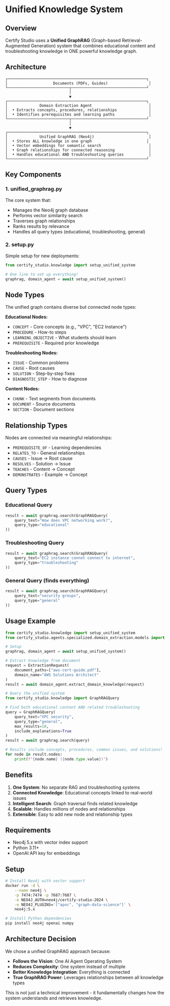 # Unified Knowledge System

## Overview

Certify Studio uses a **Unified GraphRAG** (Graph-based Retrieval-Augmented Generation) system that combines educational content and troubleshooting knowledge in ONE powerful knowledge graph.

## Architecture

```
┌─────────────────────────────────────────────────────────────┐
│                    Documents (PDFs, Guides)                  │
└───────────────────────────┬─────────────────────────────────┘
                            │
                            ▼
┌─────────────────────────────────────────────────────────────┐
│              Domain Extraction Agent                         │
│  • Extracts concepts, procedures, relationships              │
│  • Identifies prerequisites and learning paths               │
└───────────────────────────┬─────────────────────────────────┘
                            │
                            ▼
┌─────────────────────────────────────────────────────────────┐
│              Unified GraphRAG (Neo4j)                        │
│  • Stores ALL knowledge in one graph                        │
│  • Vector embeddings for semantic search                     │
│  • Graph relationships for connected reasoning               │
│  • Handles educational AND troubleshooting queries           │
└─────────────────────────────────────────────────────────────┘
```

## Key Components

### 1. unified_graphrag.py
The core system that:
- Manages the Neo4j graph database
- Performs vector similarity search
- Traverses graph relationships
- Ranks results by relevance
- Handles all query types (educational, troubleshooting, general)

### 2. setup.py
Simple setup for new deployments:
```python
from certify_studio.knowledge import setup_unified_system

# One line to set up everything!
graphrag, domain_agent = await setup_unified_system()
```

## Node Types

The unified graph contains diverse but connected node types:

**Educational Nodes:**
- `CONCEPT` - Core concepts (e.g., "VPC", "EC2 Instance")
- `PROCEDURE` - How-to steps
- `LEARNING_OBJECTIVE` - What students should learn
- `PREREQUISITE` - Required prior knowledge

**Troubleshooting Nodes:**
- `ISSUE` - Common problems
- `CAUSE` - Root causes
- `SOLUTION` - Step-by-step fixes
- `DIAGNOSTIC_STEP` - How to diagnose

**Content Nodes:**
- `CHUNK` - Text segments from documents
- `DOCUMENT` - Source documents
- `SECTION` - Document sections

## Relationship Types

Nodes are connected via meaningful relationships:
- `PREREQUISITE_OF` - Learning dependencies
- `RELATES_TO` - General relationships
- `CAUSES` - Issue → Root cause
- `RESOLVES` - Solution → Issue
- `TEACHES` - Content → Concept
- `DEMONSTRATES` - Example → Concept

## Query Types

### Educational Query
```python
result = await graphrag.search(GraphRAGQuery(
    query_text="How does VPC networking work?",
    query_type="educational"
))
```

### Troubleshooting Query
```python
result = await graphrag.search(GraphRAGQuery(
    query_text="EC2 instance cannot connect to internet",
    query_type="troubleshooting"
))
```

### General Query (finds everything)
```python
result = await graphrag.search(GraphRAGQuery(
    query_text="security groups",
    query_type="general"
))
```

## Usage Example

```python
from certify_studio.knowledge import setup_unified_system
from certify_studio.agents.specialized.domain_extraction.models import ExtractionRequest

# Setup
graphrag, domain_agent = await setup_unified_system()

# Extract knowledge from document
request = ExtractionRequest(
    document_paths=["aws-cert-guide.pdf"],
    domain_name="AWS Solutions Architect"
)
result = await domain_agent.extract_domain_knowledge(request)

# Query the unified system
from certify_studio.knowledge import GraphRAGQuery

# Find both educational content AND related troubleshooting
query = GraphRAGQuery(
    query_text="VPC security",
    query_type="general",
    max_results=10,
    include_explanations=True
)
result = await graphrag.search(query)

# Results include concepts, procedures, common issues, and solutions!
for node in result.nodes:
    print(f"{node.name} ({node.type.value})")
```

## Benefits

1. **One System**: No separate RAG and troubleshooting systems
2. **Connected Knowledge**: Educational concepts linked to real-world issues
3. **Intelligent Search**: Graph traversal finds related knowledge
4. **Scalable**: Handles millions of nodes and relationships
5. **Extensible**: Easy to add new node and relationship types

## Requirements

- Neo4j 5.x with vector index support
- Python 3.11+
- OpenAI API key for embeddings

## Setup

```bash
# Install Neo4j with vector support
docker run -d \
    --name neo4j \
    -p 7474:7474 -p 7687:7687 \
    -e NEO4J_AUTH=neo4j/certify-studio-2024 \
    -e NEO4J_PLUGINS='["apoc", "graph-data-science"]' \
    neo4j:5.x

# Install Python dependencies
pip install neo4j openai numpy
```

## Architecture Decision

We chose a unified GraphRAG approach because:
- **Follows the Vision**: One AI Agent Operating System
- **Reduces Complexity**: One system instead of multiple
- **Better Knowledge Integration**: Everything is connected
- **True GraphRAG Power**: Leverages relationships between all knowledge types

This is not just a technical improvement - it fundamentally changes how the system understands and retrieves knowledge.
